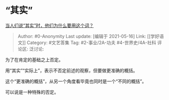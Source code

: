 # “其实”
[当人们说“其实”时，他们为什么要用这个词？](https://www.zhihu.com/question/396142789/answer/1235609440)

> Author: #0-Anonymity
> Last update: [编辑于 2021-05-16]
> Link: [[学好语文]]
> Category: #文艺答集
> Tag: #2-事业/2A-功夫 #4-世界史/4A-社科
> 评论区:
> 泛讨论:

为了在肯定的基础之上否定。

用“其实”“实际上”，表示不否定前述的观察，但要做更准确的概括。

这个“更准确的概括”，从另一个角度看毕竟也同时是一个“不同的概括”。

可以说是一种特殊的否定。
